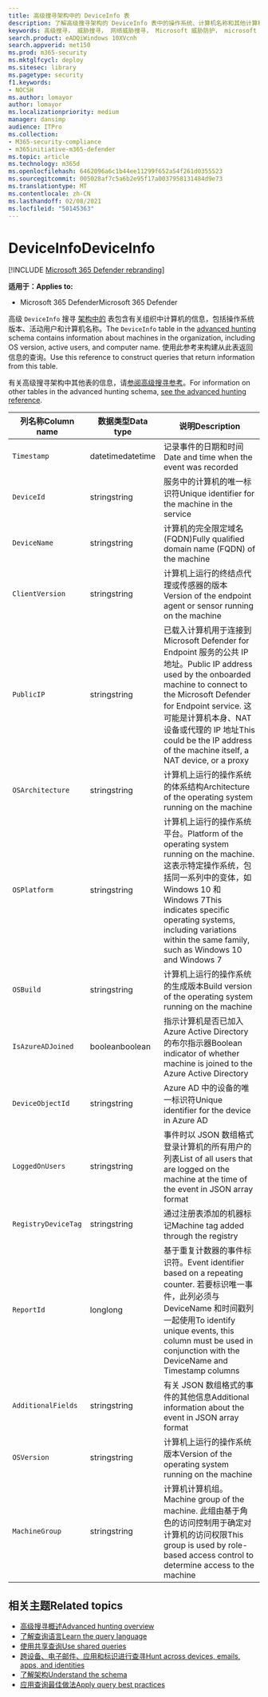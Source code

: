 ```yaml
---
title: 高级搜寻架构中的 DeviceInfo 表
description: 了解高级搜寻架构的 DeviceInfo 表中的操作系统、计算机名称和其他计算机信息
keywords: 高级搜寻， 威胁搜寻， 网络威胁搜寻， Microsoft 威胁防护， microsoft 365， mtp， m365， 搜索， 查询， 遥测， 架构参考， kusto， 表， 列， 数据类型， 说明， machineinfo， DeviceInfo， 设备， 计算机， 操作系统， 平台， 用户
search.product: eADQiWindows 10XVcnh
search.appverid: met150
ms.prod: m365-security
ms.mktglfcycl: deploy
ms.sitesec: library
ms.pagetype: security
f1.keywords:
- NOCSH
ms.author: lomayor
author: lomayor
ms.localizationpriority: medium
manager: dansimp
audience: ITPro
ms.collection:
- M365-security-compliance
- m365initiative-m365-defender
ms.topic: article
ms.technology: m365d
ms.openlocfilehash: 6462096a6c1b44ee11299f652a54f261d0355523
ms.sourcegitcommit: 005028af7c5a6b2e95f17a0037958131484d9e73
ms.translationtype: MT
ms.contentlocale: zh-CN
ms.lasthandoff: 02/08/2021
ms.locfileid: "50145363"
---
```

# <a name="deviceinfo"></a><span data-ttu-id="83dbb-104">DeviceInfo</span><span class="sxs-lookup"><span data-stu-id="83dbb-104">DeviceInfo</span></span>

[!INCLUDE [Microsoft 365 Defender rebranding](../includes/microsoft-defender.md)]


<span data-ttu-id="83dbb-105">**适用于：**</span><span class="sxs-lookup"><span data-stu-id="83dbb-105">**Applies to:**</span></span>
- <span data-ttu-id="83dbb-106">Microsoft 365 Defender</span><span class="sxs-lookup"><span data-stu-id="83dbb-106">Microsoft 365 Defender</span></span>



<span data-ttu-id="83dbb-107">高级 `DeviceInfo` 搜寻 [架构中的](advanced-hunting-overview.md) 表包含有关组织中计算机的信息，包括操作系统版本、活动用户和计算机名称。</span><span class="sxs-lookup"><span data-stu-id="83dbb-107">The `DeviceInfo` table in the [advanced hunting](advanced-hunting-overview.md) schema contains information about machines in the organization, including OS version, active users, and computer name.</span></span> <span data-ttu-id="83dbb-108">使用此参考来构建从此表返回信息的查询。</span><span class="sxs-lookup"><span data-stu-id="83dbb-108">Use this reference to construct queries that return information from this table.</span></span>

<span data-ttu-id="83dbb-109">有关高级搜寻架构中其他表的信息，请[参阅高级搜寻参考](advanced-hunting-schema-tables.md)。</span><span class="sxs-lookup"><span data-stu-id="83dbb-109">For information on other tables in the advanced hunting schema, [see the advanced hunting reference](advanced-hunting-schema-tables.md).</span></span>

| <span data-ttu-id="83dbb-110">列名称</span><span class="sxs-lookup"><span data-stu-id="83dbb-110">Column name</span></span> | <span data-ttu-id="83dbb-111">数据类型</span><span class="sxs-lookup"><span data-stu-id="83dbb-111">Data type</span></span> | <span data-ttu-id="83dbb-112">说明</span><span class="sxs-lookup"><span data-stu-id="83dbb-112">Description</span></span> |
|-------------|-----------|-------------|
| `Timestamp` | <span data-ttu-id="83dbb-113">datetime</span><span class="sxs-lookup"><span data-stu-id="83dbb-113">datetime</span></span> | <span data-ttu-id="83dbb-114">记录事件的日期和时间</span><span class="sxs-lookup"><span data-stu-id="83dbb-114">Date and time when the event was recorded</span></span> |
| `DeviceId` | <span data-ttu-id="83dbb-115">string</span><span class="sxs-lookup"><span data-stu-id="83dbb-115">string</span></span> | <span data-ttu-id="83dbb-116">服务中的计算机的唯一标识符</span><span class="sxs-lookup"><span data-stu-id="83dbb-116">Unique identifier for the machine in the service</span></span> |
| `DeviceName` | <span data-ttu-id="83dbb-117">string</span><span class="sxs-lookup"><span data-stu-id="83dbb-117">string</span></span> | <span data-ttu-id="83dbb-118">计算机的完全限定域名 (FQDN)</span><span class="sxs-lookup"><span data-stu-id="83dbb-118">Fully qualified domain name (FQDN) of the machine</span></span> |
| `ClientVersion` | <span data-ttu-id="83dbb-119">string</span><span class="sxs-lookup"><span data-stu-id="83dbb-119">string</span></span> | <span data-ttu-id="83dbb-120">计算机上运行的终结点代理或传感器的版本</span><span class="sxs-lookup"><span data-stu-id="83dbb-120">Version of the endpoint agent or sensor running on the machine</span></span> |
| `PublicIP` | <span data-ttu-id="83dbb-121">string</span><span class="sxs-lookup"><span data-stu-id="83dbb-121">string</span></span> | <span data-ttu-id="83dbb-122">已载入计算机用于连接到 Microsoft Defender for Endpoint 服务的公共 IP 地址。</span><span class="sxs-lookup"><span data-stu-id="83dbb-122">Public IP address used by the onboarded machine to connect to the Microsoft  Defender for Endpoint service.</span></span> <span data-ttu-id="83dbb-123">这可能是计算机本身、NAT 设备或代理的 IP 地址</span><span class="sxs-lookup"><span data-stu-id="83dbb-123">This could be the IP address of the machine itself, a NAT device, or a proxy</span></span> |
| `OSArchitecture` | <span data-ttu-id="83dbb-124">string</span><span class="sxs-lookup"><span data-stu-id="83dbb-124">string</span></span> | <span data-ttu-id="83dbb-125">计算机上运行的操作系统的体系结构</span><span class="sxs-lookup"><span data-stu-id="83dbb-125">Architecture of the operating system running on the machine</span></span> |
| `OSPlatform` | <span data-ttu-id="83dbb-126">string</span><span class="sxs-lookup"><span data-stu-id="83dbb-126">string</span></span> | <span data-ttu-id="83dbb-127">计算机上运行的操作系统平台。</span><span class="sxs-lookup"><span data-stu-id="83dbb-127">Platform of the operating system running on the machine.</span></span> <span data-ttu-id="83dbb-128">这表示特定操作系统，包括同一系列中的变体，如 Windows 10 和 Windows 7</span><span class="sxs-lookup"><span data-stu-id="83dbb-128">This indicates specific operating systems, including variations within the same family, such as Windows 10 and Windows 7</span></span> |
| `OSBuild` | <span data-ttu-id="83dbb-129">string</span><span class="sxs-lookup"><span data-stu-id="83dbb-129">string</span></span> | <span data-ttu-id="83dbb-130">计算机上运行的操作系统的生成版本</span><span class="sxs-lookup"><span data-stu-id="83dbb-130">Build version of the operating system running on the machine</span></span> |
| `IsAzureADJoined` | <span data-ttu-id="83dbb-131">boolean</span><span class="sxs-lookup"><span data-stu-id="83dbb-131">boolean</span></span> | <span data-ttu-id="83dbb-132">指示计算机是否已加入 Azure Active Directory 的布尔指示器</span><span class="sxs-lookup"><span data-stu-id="83dbb-132">Boolean indicator of whether machine is joined to the Azure Active Directory</span></span> |
| `DeviceObjectId` | <span data-ttu-id="83dbb-133">string</span><span class="sxs-lookup"><span data-stu-id="83dbb-133">string</span></span> | <span data-ttu-id="83dbb-134">Azure AD 中的设备的唯一标识符</span><span class="sxs-lookup"><span data-stu-id="83dbb-134">Unique identifier for the device in Azure AD</span></span> |
| `LoggedOnUsers` | <span data-ttu-id="83dbb-135">string</span><span class="sxs-lookup"><span data-stu-id="83dbb-135">string</span></span> | <span data-ttu-id="83dbb-136">事件时以 JSON 数组格式登录计算机的所有用户的列表</span><span class="sxs-lookup"><span data-stu-id="83dbb-136">List of all users that are logged on the machine at the time of the event in JSON array format</span></span> |
| `RegistryDeviceTag` | <span data-ttu-id="83dbb-137">string</span><span class="sxs-lookup"><span data-stu-id="83dbb-137">string</span></span> | <span data-ttu-id="83dbb-138">通过注册表添加的机器标记</span><span class="sxs-lookup"><span data-stu-id="83dbb-138">Machine tag added through the registry</span></span> |
| `ReportId` | <span data-ttu-id="83dbb-139">long</span><span class="sxs-lookup"><span data-stu-id="83dbb-139">long</span></span> | <span data-ttu-id="83dbb-140">基于重复计数器的事件标识符。</span><span class="sxs-lookup"><span data-stu-id="83dbb-140">Event identifier based on a repeating counter.</span></span> <span data-ttu-id="83dbb-141">若要标识唯一事件，此列必须与 DeviceName 和时间戳列一起使用</span><span class="sxs-lookup"><span data-stu-id="83dbb-141">To identify unique events, this column must be used in conjunction with the DeviceName and Timestamp columns</span></span> |
|`AdditionalFields` | <span data-ttu-id="83dbb-142">string</span><span class="sxs-lookup"><span data-stu-id="83dbb-142">string</span></span> | <span data-ttu-id="83dbb-143">有关 JSON 数组格式的事件的其他信息</span><span class="sxs-lookup"><span data-stu-id="83dbb-143">Additional information about the event in JSON array format</span></span> |
| `OSVersion` | <span data-ttu-id="83dbb-144">string</span><span class="sxs-lookup"><span data-stu-id="83dbb-144">string</span></span> | <span data-ttu-id="83dbb-145">计算机上运行的操作系统版本</span><span class="sxs-lookup"><span data-stu-id="83dbb-145">Version of the operating system running on the machine</span></span> |
| `MachineGroup` | <span data-ttu-id="83dbb-146">string</span><span class="sxs-lookup"><span data-stu-id="83dbb-146">string</span></span> | <span data-ttu-id="83dbb-147">计算机计算机组。</span><span class="sxs-lookup"><span data-stu-id="83dbb-147">Machine group of the machine.</span></span> <span data-ttu-id="83dbb-148">此组由基于角色的访问控制用于确定对计算机的访问权限</span><span class="sxs-lookup"><span data-stu-id="83dbb-148">This group is used by role-based access control to determine access to the machine</span></span> |

## <a name="related-topics"></a><span data-ttu-id="83dbb-149">相关主题</span><span class="sxs-lookup"><span data-stu-id="83dbb-149">Related topics</span></span>
- [<span data-ttu-id="83dbb-150">高级搜寻概述</span><span class="sxs-lookup"><span data-stu-id="83dbb-150">Advanced hunting overview</span></span>](advanced-hunting-overview.md)
- [<span data-ttu-id="83dbb-151">了解查询语言</span><span class="sxs-lookup"><span data-stu-id="83dbb-151">Learn the query language</span></span>](advanced-hunting-query-language.md)
- [<span data-ttu-id="83dbb-152">使用共享查询</span><span class="sxs-lookup"><span data-stu-id="83dbb-152">Use shared queries</span></span>](advanced-hunting-shared-queries.md)
- [<span data-ttu-id="83dbb-153">跨设备、电子邮件、应用和标识进行查寻</span><span class="sxs-lookup"><span data-stu-id="83dbb-153">Hunt across devices, emails, apps, and identities</span></span>](advanced-hunting-query-emails-devices.md)
- [<span data-ttu-id="83dbb-154">了解架构</span><span class="sxs-lookup"><span data-stu-id="83dbb-154">Understand the schema</span></span>](advanced-hunting-schema-tables.md)
- [<span data-ttu-id="83dbb-155">应用查询最佳做法</span><span class="sxs-lookup"><span data-stu-id="83dbb-155">Apply query best practices</span></span>](advanced-hunting-best-practices.md)
